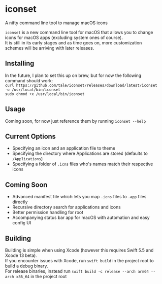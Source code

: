 # iconset
A nifty command line tool to manage macOS icons<br/>

`iconset` is a new command line tool for macOS that allows you to change icons for macOS apps (excluding system ones of course).<br/>
It is still in its early stages and as time goes on, more customization schemes will be arriving with later releases.

## Installing
In the future, I plan to set this up on brew, but for now the following command should work:<br/>
`curl https://github.com/tale/iconset/releases/download/latest/iconset -o /usr/local/bin/iconset`<br/>
`sudo chmod +x /usr/local/bin/iconset`<br/>

## Usage
Coming soon, for now just reference them by running `iconset --help`

## Current Options
- Specifying an icon and an application file to theme<br/>
- Specifying the directory where Applications are stored (defaults to `/Applications`)<br/>
- Specifying a folder of `.icns` files who's names match their respective icons<br/>

## Coming Soon
- Advanced manifest file which lets you map `.icns` files to `.app` files directly<br/>
- Recursive directory search for applications and icons<br/>
- Better permission handling for root<br/>
- Accompanying status bar app for macOS with automation and easy config UI<br/>

## Building
Building is simple when using Xcode (however this requires Swift 5.5 and Xcode 13 beta).<br/>
If you encounter issues with Xcode, run `swift build` in the project root to build a debug binary.<br/>
For release binaries, instead run `swift build -c release --arch arm64 --arch x86_64` in the project root<br/>
